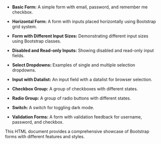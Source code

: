 

- **Basic Form:** A simple form with email, password, and remember me checkbox.


- **Horizontal Form:** A form with inputs placed horizontally using Bootstrap grid system.


- **Form with Different Input Sizes:** Demonstrating different input sizes using Bootstrap classes.


- **Disabled and Read-only Inputs:** Showing disabled and read-only input fields.


- **Select Dropdowns:** Examples of single and multiple selection dropdowns.


- **Input with Datalist:** An input field with a datalist for browser selection.


- **Checkbox Group:** A group of checkboxes with different states.


- **Radio Group:** A group of radio buttons with different states.


- **Switch:** A switch for toggling dark mode.



- **Validation Forms:** A form with validation feedback for username, password, and checkbox.

This HTML document provides a comprehensive showcase of Bootstrap forms with different features and styles.
